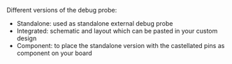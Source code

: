 Different versions of the debug probe:
- Standalone: used as standalone external debug probe
- Integrated: schematic and layout which can be pasted in your custom design
- Component: to place the standalone version with the castellated pins as component on your board

